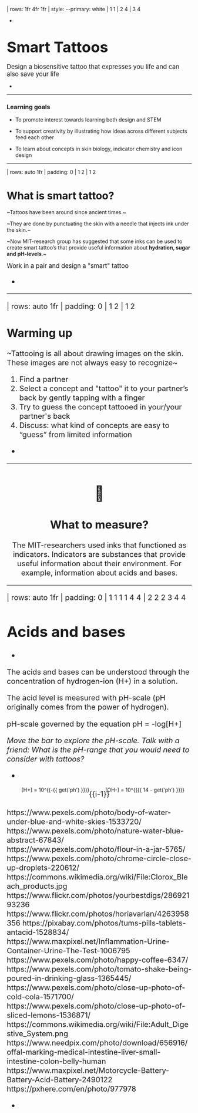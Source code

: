 | rows: 1fr 4fr 1fr
| style: --primary: white
| 1 1
| 2 4
| 3 4

<Background />

-

# <big><big>Smart Tattoos</big></big>

<big>Design a biosensitive tattoo that expresses you life and can also save your life</big>

-

<f-next-button title="Start" />

---

### Learning goals

* To promote interest towards learning both design and STEM

* To support creativity by illustrating how ideas across different subjects feed each other 

* To learn about concepts in skin biology, indicator chemistry and icon design

---

| rows: auto 1fr
| padding: 0
| 1 2
| 1 2

<div style="padding:var(--content-padding);">

# What is smart tattoo?

~Tattoos have been around since ancient times.~

~They are done by punctuating the skin with a needle that injects ink under the skin.~

~Now MIT-research group has suggested that some inks can be used to create smart tattoo’s that provide useful information about **hydration, sugar and pH-levels**.~

<big>Work in a pair and design a "smart" tattoo<big>

</div>

-

<f-image src="images/art-artist-drawing-1304469.jpg" />


---

| rows: auto 1fr
| padding: 0
| 1 2
| 1 2

<section style="padding:var(--content-padding);">



<f-icon-heading></f-icon-heading>
# Warming up

~Tattooing is all about drawing images on the skin. These images are not always easy to recognize~

1. Find a partner
2. Select a concept and "tattoo" it to your partner’s back by gently tapping with a finger
3. Try to guess the concept tattooed in your/your partner's back
4. Discuss: what kind of concepts are easy to “guess” from limited information

</section>

-

<f-image style="background-position: 40%" src="images/bags-best-friends-daylight-1516440.jpg" />

---

<center style="flex-direction: column">

# 🧪

## What to measure? 
The MIT-researchers used inks that functioned as indicators. 
Indicators are substances that provide useful information about their environment.
For example, information about acids and bases.

</center>

---

| rows: auto 1fr
| padding: 0
| 1 1 1 1 4 4
| 2 2 2 3 4 4

<div style="padding: var(--content-padding) var(--content-padding) 0 var(--content-padding);">

# Acids and bases

</div>

-

<div style="padding: 0 var(--content-padding);">

The acids and bases can be understood through the concentration of hydrogen-ion <f-math inline blue>(H+)</f-math> in a solution.

The acid level is measured with pH-scale (pH originally comes from the power of hydrogen).

pH-scale governed by the equation <f-math inline>pH = -log[H+]</f-math>

<f-slider set="ph" :value=7 :to=14 integer title="ph: " style="padding: calc(var(--content-padding)/2) 0" />

*Move the bar to explore the pH-scale. Talk with a friend: What is the pH-range that you would need to consider with tattoos?*

</div>

-

<div style="display: flex; align-items: center; flex-direction: column; position: relative">
  <f-artboard :width="280" :height="350" :step="20" style="margin-top: 5px" >
  	<f-line :x1="40" :y1="310 - i*20" :x2="240" :y2="310 - i*20" v-for="i in 15" />
    <f-rect style="transition: all .2s ease-in-out" :x="-100" :y="-290" :stroke="none" :fill="color('red')" :width="40" :height="280 - get('ph')*20" :rotation="180"/>
    <f-rect style="transition: all .2s ease-in-out" :x="-220" :y="-290" :stroke="none" :fill="color('blue')" :width="40" :height="get('ph')*20" :rotation="180"/>
    <f-text :x="20" :y="313 - i*20" v-for="i in 15">{{i-1}}</f-text>
  </f-artboard><br>
  <small style="position: absolute; bottom: 40px; left: 40px">
    <small>
      <f-math inline :update="get('ph')">
      [H+] = 10^{(-{{ get('ph') }})}
      </f-math>
    </small>  
  </small>
  <small style="position: absolute; bottom: 40px; right: 20px">
    <small>
      <f-math inline :update="get('ph')">
      [OH-] = 10^{({{ 14 - get('ph') }})}
      </f-math>
    </small>
  </small>
</div>

<f-notes title="attributions">
https://www.pexels.com/photo/body-of-water-under-blue-and-white-skies-1533720/
https://www.pexels.com/photo/nature-water-blue-abstract-67843/
https://www.pexels.com/photo/flour-in-a-jar-5765/
https://www.pexels.com/photo/chrome-circle-close-up-droplets-220612/
https://commons.wikimedia.org/wiki/File:Clorox_Bleach_products.jpg
https://www.flickr.com/photos/yourbestdigs/28692193236
https://www.flickr.com/photos/horiavarlan/4263958356
https://pixabay.com/photos/tums-pills-tablets-antacid-1528834/
https://www.maxpixel.net/Inflammation-Urine-Container-Urine-The-Test-1006795
https://www.pexels.com/photo/happy-coffee-6347/
https://www.pexels.com/photo/tomato-shake-being-poured-in-drinking-glass-1365445/
https://www.pexels.com/photo/close-up-photo-of-cold-cola-1571700/
https://www.pexels.com/photo/close-up-photo-of-sliced-lemons-1536871/
https://commons.wikimedia.org/wiki/File:Adult_Digestive_System.png
https://www.needpix.com/photo/download/656916/offal-marking-medical-intestine-liver-small-intestine-colon-belly-human
https://www.maxpixel.net/Motorcycle-Battery-Battery-Acid-Battery-2490122
https://pxhere.com/en/photo/977978
</f-notes>

-

<div style="position: relative; height: 100%">
<big style="
color: var(--white); 
z-index: 1; 
padding: var(--content-padding); 
position: absolute; 
bottom: 0; 
left: 0; 
right: 0;
background: linear-gradient(to bottom, rgba(0,0,0,0) 0%,rgba(0,0,0,0.65) 100%);
">{{ ['Battery acid','Stomach acid','Lemon juice','Soda','Tomato juice','Black coffee','Urine (average)','Pure water','Seawater','Baking Soda','Antacid tablets','Soap','Ammonia','Bleach','Drain cleaner'][get('ph')] }}</big>
<f-image style="z-index: -1; position: absolute; left: 0; top: 0; bottom: 0; right: 0; background-position: center center; background-size: cover" :src="'images/ph/' + get('ph') + '.jpg'" />
</div>

---

| rows: auto 1fr
| padding: 0
| 1 1 1 3 3 3
| 2 2 2 3 3 3

<div style="padding: var(--content-padding) var(--content-padding) 0 var(--content-padding);">

# Indicator

</div>

-

<div style="padding: 0 var(--content-padding);">

move the pH-bar. Why does the color change? 

<f-slider set="ph" :value=7 :to=14 integer title="ph: "  style="padding: calc(var(--content-padding)/2) 0" />

*When designing your indicator, you may need to consider the visibility of the color change. How accurate is the information offered by the color change?*

> <small><small>Phenol red: The structural parts indicated by the red color undergo changes as the pH is increased changing the colour of the molecule.</small></small>

-

INTERACTIVE STUFF

</div>

-


---

<center style="flex-direction: column">

# 🧫

## Deciding the condition 
In theory, chemicals can be engineered to react to any type of a condition in human body and produce a color.
Decide with your pair a condition that would be important to make visible or measurable with a tattoo.
Justify your choice with arguments.
Write down the condition to a piece of paper.   

</center>

---

## Is it a dog or a wolf?
How can you make sure that others understand what your tattoo is about? 
Practice this by drawing a dog and a wolf.
Discuss: What are the minimal requirements for making an image understandable for others? 

---

## Deeper into the design
Visit the icon designer to learn more about how to make your tattoo as understandable as possible. Make adjustments to your first verstion if necessary
<a class="primary" href="../tattoo_icons">Go to icon designer</a>

---

## Time to test your tattoo

Now it is time to look how your tattoo would look like. 
Test your design in smart tattoo simulator to explore further connections. Write these down as well.
<f-next-button title="Go to the simulator" />

---

<Simulator />

---

## Share your ideas
With the assistance of your paper share your ideas about your design and smart tattoos in general.

---

## Continue
The learning never stops. For example, you can next learn about:
chemistry of inks by conducting experiments
Tattoo permanence model by conducting biological experiments
<- LINK TO RICHARDS PRACTICAL MATERIAL

---

| rows: auto 1fr
| 1 1 1
| 2 3 4

<f-icon-heading>Class activity</f-icon-heading>

# Design a smart tattoo

-

<big><span class="bullet">1</span> Discuss with your pair what substances exist in human body and how do these influence human health.</big>

-

<big><span class="bullet">2</span> Choose which one you want to measure and why.</big>

-

<big><span class="bullet">3</span> When you have decided open a paint and draw a quick black and white icon of what you want to measure.   

Visit the icon designer to learn more about icons and make adjustments to your icon if necessary.</big>

<a class="primary" href="../tattoo_icons">Go to icon designer</a>

---

| rows: auto 1fr
| 1 1 1
| 2 3 4

<f-icon-heading>Class activity</f-icon-heading>

# Test your design

-

<big><span class="bullet">1</span> There are biological and chemical factors that you might want to take into account in your smart tattoo design.</big>

-

<big><span class="bullet">2</span> Compare the word lists you wrote  earlier and tape them into each other. Think and draw the possible connections between these words.</big>

-

<big><span class="bullet">3</span> Test your design in smart tattoo simulator to explore further connections. Write these down as well.</big>

<f-next-button title="Go to the simulator" />

---

| padding: 1vw

<Simulator />

---

| rows: auto 1fr auto
| 1 1
| 2 3
| 4 4

# Share your ideas

-

<big>With the assistance of your paper share your ideas about your design and smart tattoos in general.</big>

<big>What are the critical scientific concepts a tattoo designer needs to bear in mind?</big>

-

-

<a class="tertiary" href="..">← Back to projects</a>
